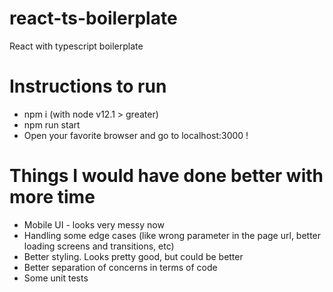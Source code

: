 # react-ts-boilerplate

React with typescript boilerplate

# Instructions to run

-   npm i (with node v12.1 > greater)
-   npm run start
-   Open your favorite browser and go to localhost:3000 !

# Things I would have done better with more time

-   Mobile UI - looks very messy now
-   Handling some edge cases (like wrong parameter in the page url, better loading screens and transitions, etc)
-   Better styling. Looks pretty good, but could be better
-   Better separation of concerns in terms of code
-   Some unit tests
